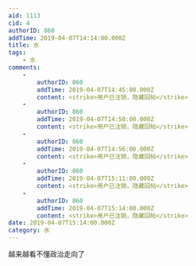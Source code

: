 ```yaml
---
aid: 1113
cid: 4
authorID: 860
addTime: 2019-04-07T14:14:00.000Z
title: 水
tags:
    - 水
comments:
    -
        authorID: 860
        addTime: 2019-04-07T14:45:00.000Z
        content: <strike>用户已注销，隐藏回帖</strike>
    -
        authorID: 860
        addTime: 2019-04-07T14:50:00.000Z
        content: <strike>用户已注销，隐藏回帖</strike>
    -
        authorID: 860
        addTime: 2019-04-07T14:56:00.000Z
        content: <strike>用户已注销，隐藏回帖</strike>
    -
        authorID: 860
        addTime: 2019-04-07T15:11:00.000Z
        content: <strike>用户已注销，隐藏回帖</strike>
    -
        authorID: 860
        addTime: 2019-04-07T15:14:00.000Z
        content: <strike>用户已注销，隐藏回帖</strike>
date: 2019-04-07T15:14:00.000Z
category: 水
---
```


越来越看不懂政治走向了
